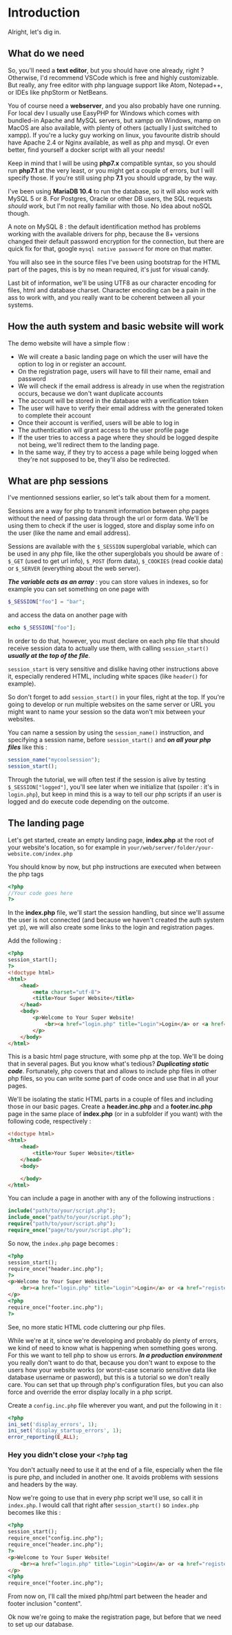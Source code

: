 # Introduction
Alright, let's dig in.

## What do we need
So, you'll need a **text editor**, but you should have one already, right ? Otherwise, I'd recommend VSCode which is free and highly customizable. But really, any free editor with php language support like Atom, Notepad++, or IDEs like phpStorm or NetBeans.

You of course need a **webserver**, and you also probably have one running. For local dev I usually use EasyPHP for Windows which comes with bundled-in Apache and MySQL servers, but xampp on Windows, mamp on MacOS are also available, with plenty of others (actually I just switched to xampp). If you're a lucky guy working on linux, you favourite distrib should have Apache 2.4 or Nginx available, as well as php and mysql. Or even better, find yourself a docker script with all your needs!

Keep in mind that I will be using **php7.x** compatible syntax, so you should run **php7.1** at the very least, or you might get a couple of errors, but I will specify those. If you're still using php **7.1** you should upgrade, by the way.

I've been using **MariaDB 10.4** to run the database, so it will also work with MySQL 5 or 8. For Postgres, Oracle or other DB users, the SQL requests *should* work, but I'm not really familiar with those. No idea about noSQL though.

A note on MySQL 8 : the default identification method has problems working with the available drivers for php, because the 8+ versions changed their default password encryption for the connection, but there are quick fix for that, google ``mysql native password`` for more on that matter.

You will also see in the source files I've been using bootstrap for the HTML part of the pages, this is by no mean required, it's just for visual candy.

Last bit of information, we'll be using UTF8 as our character encoding for files, html and database charset. Character encoding can be a pain in the ass to work with, and you really want to be coherent between all your systems.

## How the auth system and basic website will work
The demo website will have a simple flow :
* We will create a basic landing page on which the user will have the option to log in or register an account.
* On the registration page, users will have to fill their name, email and password
* We will check if the email address is already in use when the registration occurs, because we don't want duplicate accounts
* The account will be stored in the database with a verification token
* The user will have to verify their email address with the generated token to complete their account
* Once their account is verified, users will be able to log in
* The authentication will grant access to the user profile page
* If the user tries to access a page where they should be logged despite not being, we'll redirect them to the landing page.
* In the same way, if they try to access a page while being logged when they're not supposed to be, they'll also be redirected.

## What are php sessions
I've mentionned sessions earlier, so let's talk about them for a moment.

Sessions are a way for php to transmit information between php pages without the need of passing data through the url or form data. We'll be using them to check if the user is logged, store and display some info on the user (like the name and email address).

Sessions are available with the ``$_SESSION`` superglobal variable, which can be used in any php file, like the other superglobals you should be aware of : ``$_GET`` (used to get url info), ``$_POST`` (form data), ``$_COOKIES`` (read cookie data) or ``$_SERVER`` (everything about the web server). 

***The variable acts as an array*** : you can store values in indexes, so for example you can set something on one page with 
```php
$_SESSION["foo"] = "bar";
``` 
and access the data on another page with 
```php
echo $_SESSION["foo"];
```
In order to do that, however, you must declare on each php file that should receive session data to actually use them, with calling ``session_start()`` ***usually at the top of the file***.

``session_start`` is very sensitive and dislike having other instructions above it, especially rendered HTML, including white spaces (like ``header()`` for example). 

So don't forget to add ``session_start()`` in your files, right at the top. If you're going to develop or run multiple websites on the same server or URL you might want to name your session so the data won't mix between your websites.

You can name a session by using the ``session_name()`` instruction, and specifying a session name, before ``session_start()`` and ***on all your php files*** like this :
```php
session_name("mycoolsession");
session_start();
```

Through the tutorial, we will often test if the session is alive by testing ``$_SESSION["logged"]``, you'll see later when we initialize that (spoiler : it's in ``login.php``), but keep in mind this is a way to tell our php scripts if an user is logged and do execute code depending on the outcome.

## The landing page

Let's get started, create an empty landing page, **index.php** at the root of your website's location, so for example in ``your/web/server/folder/your-website.com/index.php``

You should know by now, but php instructions are executed when between the php tags 
```php
<?php 
//Your code goes here
?>
```
In the **index.php** file, we'll start the session handling, but since we'll assume the user is not connected (and because we haven't created the auth system yet :p), we will also create some links to the login and registration pages. 

Add the following :
```html
<?php
session_start();
?>
<!doctype html>
<html>
    <head>
        <meta charset="utf-8">
        <title>Your Super Website</title>
    </head>
    <body>
        <p>Welcome to Your Super Website!
            <br><a href="login.php" title="Login">Login</a> or <a href="register.php" title="Register">Register</a>
        </p>
    </body>
</html>
```
This is a basic html page structure, with some php at the top. We'll be doing that in several pages. But you know what's tedious? ***Duplicating static code***. Fortunately, php covers that and allows to include php files in other php files, so you can write some part of code once and use that in all your pages.

We'll be isolating the static HTML parts in a couple of files and including those in our basic pages. Create a **header.inc.php** and a **footer.inc.php** page in the same place of **index.php** (or in a subfolder if you want) with the following code, respectively :

```html
<!doctype html>
<html>
    <head>
        <title>Your Super Website</title>
    </head>
    <body>
```
```html
    </body>
</html>
```
You can include a page in another with any of the following instructions :
```php
include("path/to/your/script.php");
include_once("path/to/your/script.php");
require("path/to/your/script.php");
require_once("page/to/your/script.php");
```
So now, the ``index.php`` page becomes :
```html
<?php
session_start();
require_once("header.inc.php");
?>
<p>Welcome to Your Super Website!
    <br><a href="login.php" title="Login">Login</a> or <a href="register.php" title="Register">Register</a>
</p>
<?php
require_once("footer.inc.php");
?>
```
See, no more static HTML code cluttering our php files.

While we're at it, since we're developing and probably do plenty of errors, we kind of need to know what is happening when something goes wrong. For this we want to tell php to show us errors. ***In a production environment*** you really don't want to do that, because you don't want to expose to the users how your website works (or worst-case scenario sensitive data like database username or pasword), but this is a tutorial so we don't really care. You can set that up through php's configuration files, but you can also force and override the error display locally in a php script.

Create a ``config.inc.php`` file wherever you want, and put the following in it :
```php
<?php
ini_set('display_errors', 1);
ini_set('display_startup_errors', 1);
error_reporting(E_ALL);
```
### Hey you didn't close your ``<?php`` tag
You don't actually need to use it at the end of a file, especially when the file is pure php, and included in another one. It avoids problems with sessions and headers by the way.

Now we're going to use that in every php script we'll use, so call it in ``index.php``. I would call that right after ``session_start()`` so ``index.php`` becomes like this :
```html
<?php
session_start();
require_once("config.inc.php");
require_once("header.inc.php");
?>
<p>Welcome to Your Super Website!
    <br><a href="login.php" title="Login">Login</a> or <a href="register.php" title="Register">Register</a>
</p>
<?php
require_once("footer.inc.php");
```
From now on, I'll call the mixed php/html part between the header and footer inclusion "content".

Ok now we're going to make the registration page, but before that we need to set up our database.